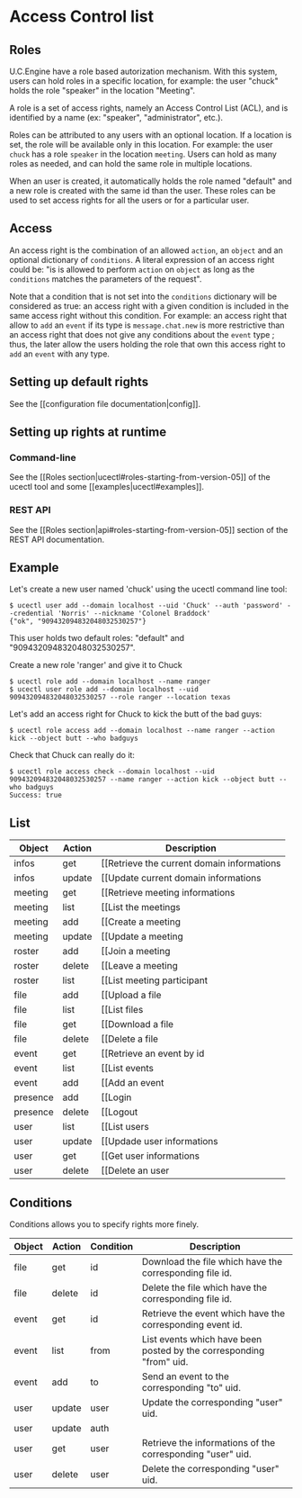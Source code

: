 # Access Control list

## Roles

U.C.Engine have a role based autorization mechanism. With this system,
users can hold roles in a specific location, for example: the user
"chuck" holds the role "speaker" in the location "Meeting". 

A role is a set of access rights, namely an Access Control List
(ACL), and is identified by a name (ex: "speaker", "administrator", etc.).

Roles can be attributed to any users with an optional location. If a
location is set, the role will be available only in this location. For
example: the user `chuck` has a role `speaker` in the location
`meeting`. Users can hold as many roles as needed, and can hold the
same role in multiple locations.

When an user is created, it automatically holds the role named
"default" and a new role is created with the same id than the
user. These roles can be used to set access rights for all the users
or for a particular user.

## Access

An access right is the combination of an allowed `action`, an
`object` and an optional dictionary of `conditions`. A literal expression of
an access right could be: "is is allowed to perform `action` on
`object` as long as the `conditions` matches the parameters of the
request".

Note that a condition that is not set into the `conditions` dictionary
will be considered as true: an access right with a given condition
is included in the same access right without this condition. For
example: an access right that allow to `add` an `event` if its type is
`message.chat.new` is more restrictive than an access right that does
not give any conditions about the `event` type ; thus, the later allow the
users holding the role that own this access right to `add` an `event`
with any type.

## Setting up default rights

See the [[configuration file documentation|config]].

## Setting up rights at runtime

### Command-line

See the [[Roles section|ucectl#roles-starting-from-version-05]] of the
ucectl tool and some [[examples|ucectl#examples]].

### REST API

See the [[Roles section|api#roles-starting-from-version-05]] section
of the REST API documentation.

## Example

Let's create a new user named 'chuck' using the ucectl command line tool:

    $ ucectl user add --domain localhost --uid 'Chuck' --auth 'password' --credential 'Norris' --nickname 'Colonel Braddock'
    {"ok", "909432094832048032530257"}

This user holds two default roles: "default" and
"909432094832048032530257".

Create a new role 'ranger' and give it to Chuck

    $ ucectl role add --domain localhost --name ranger
    $ ucectl user role add --domain localhost --uid 909432094832048032530257 --role ranger --location texas

Let's add an access right for Chuck to kick the butt of the bad guys:

    $ ucectl role access add --domain localhost --name ranger --action kick --object butt --who badguys

Check that Chuck can really do it:

    $ ucectl role access check --domain localhost --uid 909432094832048032530257 --name ranger --action kick --object butt --who badguys
    Success: true

## List

Object         | Action       | Description
---------------|--------------|----------------------------------------------------------------------------------------
infos          | get          | [[Retrieve the current domain informations|api#get-current-domain-informations]]
infos          | update       | [[Update current domain informations|api#update-current-domain-informations]]
meeting        | get          | [[Retrieve meeting informations|api#retrieve-meetings-informations]]
meeting        | list         | [[List the meetings|api#list-the-meetings]]
meeting        | add          | [[Create a meeting|api#create-a-meeting]]
meeting        | update       | [[Update a meeting|api#modify-a-meeting]]
roster         | add          | [[Join a meeting|api#join-a-meeting]]
roster         | delete       | [[Leave a meeting|api#quit-a-meeting]]
roster         | list         | [[List meeting participant|api#list-users-connected-to-a-meeting-roster]]
file           | add          | [[Upload a file|api#upload-a-file]]
file           | list         | [[List files|api#list-files]]
file           | get          | [[Download a file|api#download-a-file]]
file           | delete       | [[Delete a file|api#delete-a-file]]
event          | get          | [[Retrieve an event by id|api#retrieve-a-event]]
event          | list         | [[List events|api#retrieve-the-events]]
event          | add          | [[Add an event|api#send-an-event-to-ucengine]]
presence       | add          | [[Login|api#authentification]]
presence       | delete       | [[Logout|api#disconnect-users]]
user           | list         | [[List users|api#list-users]]
user           | update       | [[Updade user informations|api#modify-users-informations]]
user           | get          | [[Get user informations|api#retrieve-users-informations]]
user           | delete       | [[Delete an user|api#delete-a-user]]

## Conditions

Conditions allows you to specify rights more finely.

Object         | Action       | Condition  |  Description
---------------|--------------|------------|---------------------------------------------------------------------------------
file           | get          | id         | Download the file which have the corresponding file id.
file           | delete       | id         | Delete the file which have the corresponding file id.
event          | get          | id         | Retrieve the event which have the corresponding event id.
event          | list         | from       | List events which have been posted by the corresponding "from" uid.
event          | add          | to         | Send an event to the corresponding "to" uid.
user           | update       | user       | Update the corresponding "user" uid.
user           | update       | auth       |
user           | get          | user       | Retrieve the informations of the corresponding "user" uid.
user           | delete       | user       | Delete the corresponding "user" uid.
